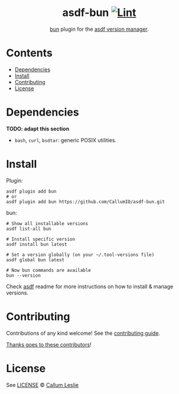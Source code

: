 <div align="center">

# asdf-bun [![Lint](https://github.com/CallumIO/asdf-bun/actions/workflows/lint.yml/badge.svg)](https://github.com/CallumIO/asdf-bun/actions/workflows/lint.yml)


[bun](https://github.com/CallumIO/asdf-bun) plugin for the [asdf version manager](https://asdf-vm.com).

</div>

# Contents

- [Dependencies](#dependencies)
- [Install](#install)
- [Contributing](#contributing)
- [License](#license)

# Dependencies

**TODO: adapt this section**

- `bash`, `curl`, `bsdtar`: generic POSIX utilities.

# Install

Plugin:

```shell
asdf plugin add bun
# or
asdf plugin add bun https://github.com/CallumIO/asdf-bun.git
```

bun:

```shell
# Show all installable versions
asdf list-all bun

# Install specific version
asdf install bun latest

# Set a version globally (on your ~/.tool-versions file)
asdf global bun latest

# Now bun commands are available
bun --version
```

Check [asdf](https://github.com/asdf-vm/asdf) readme for more instructions on how to
install & manage versions.

# Contributing

Contributions of any kind welcome! See the [contributing guide](contributing.md).

[Thanks goes to these contributors](https://github.com/CallumIO/asdf-bun/graphs/contributors)!

# License

See [LICENSE](LICENSE) © [Callum Leslie](https://github.com/CallumIO/)
